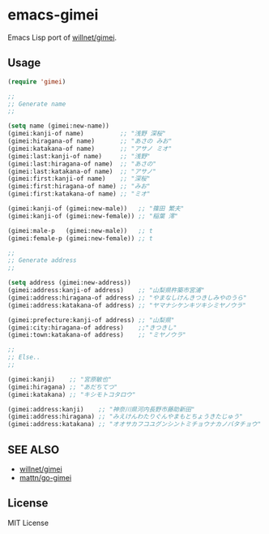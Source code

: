 emacs-gimei
====================

Emacs Lisp port of [willnet/gimei](https://github.com/willnet/gimei).

Usage
--------------------

```lisp
(require 'gimei)

;;
;; Generate name
;;

(setq name (gimei:new-name))
(gimei:kanji-of name)          ;; "浅野 深桜"
(gimei:hiragana-of name)       ;; "あさの みお"
(gimei:katakana-of name)       ;; "アサノ ミオ"
(gimei:last:kanji-of name)     ;; "浅野"
(gimei:last:hiragana-of name)  ;; "あさの"
(gimei:last:katakana-of name)  ;; "アサノ"
(gimei:first:kanji-of name)    ;; "深桜"
(gimei:first:hiragana-of name) ;; "みお"
(gimei:first:katakana-of name) ;; "ミオ"

(gimei:kanji-of (gimei:new-male))   ;; "篠田 繁夫"
(gimei:kanji-of (gimei:new-female)) ;; "稲葉 澪"

(gimei:male-p   (gimei:new-male))   ;; t
(gimei:female-p (gimei:new-female)) ;; t

;;
;; Generate address
;;

(setq address (gimei:new-address))
(gimei:address:kanji-of address)    ;; "山梨県杵築市宮浦"
(gimei:address:hiragana-of address) ;; "やまなしけんきつきしみやのうら"
(gimei:address:katakana-of address) ;; "ヤマナシケンキツキシミヤノウラ"

(gimei:prefecture:kanji-of address) ;; "山梨県"
(gimei:city:hiragana-of address)    ;;"きつきし"
(gimei:town:katakana-of address)    ;; "ミヤノウラ"

;;
;; Else..
;;

(gimei:kanji)    ;; "宮原敏也"
(gimei:hiragana) ;; "あだちてつ"
(gimei:katakana) ;; "キシモトコタロウ"

(gimei:address:kanji)    ;; "神奈川県河内長野市藤助新田"
(gimei:address:hiragana) ;; "みえけんわたりぐんやまもとちょうきたじゅう"
(gimei:address:katakana) ;; "オオサカフコユグンシントミチョウナカノバタチョウ"
```

SEE ALSO
--------------------

- [willnet/gimei](https://github.com/willnet/gimei)
- [mattn/go-gimei](https://github.com/mattn/go-gimei)

License
--------------------

MIT License
